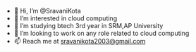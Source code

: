 - 👋 Hi, I’m @SravaniKota
- 👀 I’m interested in cloud computing
- 🌱 I’m studying btech 3rd year in SRM,AP University
- 💞️ I’m looking to work on any role related to cloud computing
- 📫 Reach me at sravanikota2003@gmail.com

<!---
SravaniKota/SravaniKota is a ✨ special ✨ repository because its `README.md` (this file) appears on your GitHub profile.
You can click the Preview link to take a look at your changes.
--->
